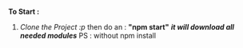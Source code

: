 **To Start :**
 1. *Clone the Project :p*  then do an : **"npm start"** ***it will download all needed modules***
PS : without npm install
